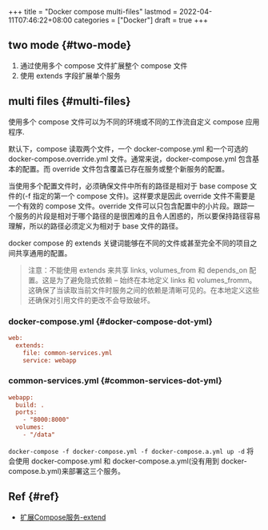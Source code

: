 +++
title = "Docker compose multi-files"
lastmod = 2022-04-11T07:46:22+08:00
categories = ["Docker"]
draft = true
+++

## two mode {#two-mode}

1.  通过使用多个 compose 文件扩展整个 compose 文件
2.  使用 extends 字段扩展单个服务


## multi files {#multi-files}

使用多个 compose 文件可以为不同的环境或不同的工作流自定义 compose 应用程序.

默认下，compose 读取两个文件，一个 docker-compose.yml 和一个可选的 docker-compose.override.yml 文件。通常来说，docker-compose.yml 包含基本的配置。而 override 文件包含覆盖已存在服务或整个新服务的配置。

当使用多个配置文件时，必须确保文件中所有的路径是相对于 base compose 文件的(-f 指定的第一个 compose 文件)。这样要求是因此 override 文件不需要是一个有效的 compose 文件。override 文件可以只包含配置中的小片段。跟踪一个服务的片段是相对于哪个路径的是很困难的且令人困惑的，所以要保持路径容易理解，所以的路径必须定义为相对于 base 文件的路径。

docker compose 的 extends 关键词能够在不同的文件或甚至完全不同的项目之间共享通用的配置。

> 注意：不能使用 extends 来共享 links, volumes_from 和 depends_on 配置。这是为了避免隐式依赖 – 始终在本地定义 links 和 volumes_fromm。这确保了当读取当前文件时服务之间的依赖是清晰可见的。在本地定义这些还确保对引用文件的更改不会导致破坏。


### docker-compose.yml {#docker-compose-dot-yml}

```cfg
web:
  extends:
    file: common-services.yml
    service: webapp
```


### common-services.yml {#common-services-dot-yml}

```cfg
webapp:
  build: .
  ports:
    - "8000:8000"
  volumes:
    - "/data"
```

`docker-compose -f docker-compose.yml -f docker-compose.a.yml up -d` 将会使用 docker-compose.yml 和 docker-compose.a.yml(没有用到 docker-compose.b.yml)来部署这三个服务。


## Ref {#ref}

-   [扩展Compose服务-extend](https://www.bookstack.cn/read/dockerdocs/Compose-extends.md#%E6%89%A9%E5%B1%95Compose%E6%9C%8D%E5%8A%A1)